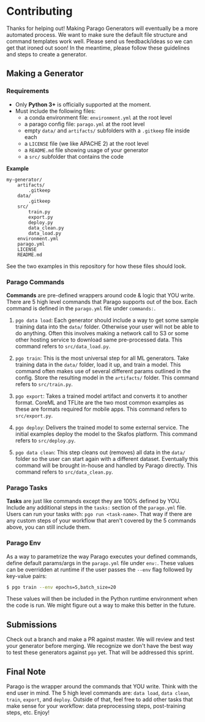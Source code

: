 # Contributing
Thanks for helping out! Making Parago Generators will eventually be a more automated process. We want to make sure the default file structure and command templates work well. Please send us feedback/ideas so we can get that ironed out soon! In the meantime, please follow these guidelines and steps to create a generator.

## Making a Generator
### Requirements
- Only **Python 3+** is officially supported at the moment.
- Must include the following files:
    - a conda environment file: `environment.yml` at the root level
    - a parago config file: `parago.yml` at the root level
    - empty `data/` and `artifacts/` subfolders with a `.gitkeep` file inside each
    - a `LICENSE` file (we like APACHE 2) at the root level
    - a `README.md` file showing usage of your generator
    - a `src/` subfolder that contains the code

**Example**
```
my-generator/
    artifacts/
        .gitkeep
    data/
        .gitkeep
    src/
        train.py
        export.py
        deploy.py
        data_clean.py
        data_load.py
    environment.yml
    parago.yml
    LICENSE
    README.md
```
See the two examples in this repository for how these files should look.

### Parago Commands
**Commands** are pre-defined wrappers around code & logic that YOU write. There are 5 high level commands that Parago supports out of the box. Each command is defined in the `parago.yml` file under `commands:`.

1. `pgo data load`: Each generator should include a way to get some sample training data into the `data/` folder. Otherwise your user will not be able to do anything. Often this involves making a network call to S3 or some other hosting service to download same pre-processed data. This command refers to `src/data_load.py`.

2. `pgo train`: This is the most universal step for all ML generators. Take training data in the `data/` folder, load it up, and train a model. This command often makes use of several different params outlined in the config. Store the resulting model in the `artifacts/` folder. This command refers to `src/train.py`.

3. `pgo export`: Takes a trained model artifact and converts it to another format. CoreML and TFLite are the two most common examples as these are formats required for mobile apps. This command refers to `src/export.py`.

4. `pgo deploy`: Delivers the trained model to some external service. The initial examples deploy the model to the Skafos platform. This command refers to `src/deploy.py`.

5. `pgo data clean`: This step cleans out (removes) all data in the `data/` folder so the user can start again with a different dataset. Eventually this command will be brought in-house and handled by Parago directly. This command refers to `src/data_clean.py`.


### Parago Tasks
**Tasks** are just like commands except they are 100% defined by YOU. Include any additional steps in the `tasks:` section of the `parago.yml` file. Users can run your tasks with: `pgo run <task-name>`. That way if there are any custom steps of your workflow that aren't covered by the 5 commands above, you can still include them.


### Parago Env
As a way to parametrize the way Parago executes your defined commands, define default params/args in the `parago.yml` file under `env:`. These values can be overridden at runtime if the user passes the `--env` flag followed by key-value pairs:
```bash
$ pgo train --env epochs=5,batch_size=20
```

These values will then be included in the Python runtime environment when the code is run. We might figure out a way to make this better in the future.


## Submissions
Check out a branch and make a PR against master. We will review and test your generator before merging. We recognize we don't have the best way to test these generators against `pgo` yet. That will be addressed this sprint.


## Final Note
Parago is the wrapper around the commands that YOU write. Think with the end user in mind. The 5 high level commands are: `data load`, `data clean`, `train`, `export`,
and `deploy`. Outside of that, feel free to add other tasks that make sense for your workflow: data preprocessing steps, post-training steps, etc. Enjoy!
